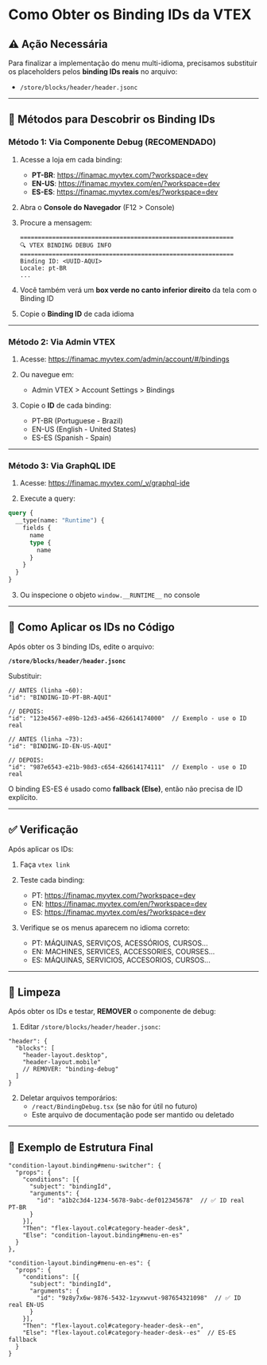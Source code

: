 # Como Obter os Binding IDs da VTEX

## ⚠️ Ação Necessária

Para finalizar a implementação do menu multi-idioma, precisamos substituir os placeholders pelos **binding IDs reais** no arquivo:
- `/store/blocks/header/header.jsonc`

---

## 📍 Métodos para Descobrir os Binding IDs

### **Método 1: Via Componente Debug (RECOMENDADO)**

1. Acesse a loja em cada binding:
   - **PT-BR**: https://finamac.myvtex.com/?workspace=dev
   - **EN-US**: https://finamac.myvtex.com/en/?workspace=dev
   - **ES-ES**: https://finamac.myvtex.com/es/?workspace=dev

2. Abra o **Console do Navegador** (F12 > Console)

3. Procure a mensagem:
   ```
   ============================================================
   🔍 VTEX BINDING DEBUG INFO
   ============================================================
   Binding ID: <UUID-AQUI>
   Locale: pt-BR
   ...
   ```

4. Você também verá um **box verde no canto inferior direito** da tela com o Binding ID

5. Copie o **Binding ID** de cada idioma

---

### **Método 2: Via Admin VTEX**

1. Acesse: https://finamac.myvtex.com/admin/account/#/bindings

2. Ou navegue em:
   - Admin VTEX > Account Settings > Bindings

3. Copie o **ID** de cada binding:
   - PT-BR (Portuguese - Brazil)
   - EN-US (English - United States)
   - ES-ES (Spanish - Spain)

---

### **Método 3: Via GraphQL IDE**

1. Acesse: https://finamac.myvtex.com/_v/graphql-ide

2. Execute a query:
```graphql
query {
  __type(name: "Runtime") {
    fields {
      name
      type {
        name
      }
    }
  }
}
```

3. Ou inspecione o objeto `window.__RUNTIME__` no console

---

## 🔧 Como Aplicar os IDs no Código

Após obter os 3 binding IDs, edite o arquivo:

**`/store/blocks/header/header.jsonc`**

Substituir:

```jsonc
// ANTES (linha ~60):
"id": "BINDING-ID-PT-BR-AQUI"

// DEPOIS:
"id": "123e4567-e89b-12d3-a456-426614174000"  // Exemplo - use o ID real
```

```jsonc
// ANTES (linha ~73):
"id": "BINDING-ID-EN-US-AQUI"

// DEPOIS:
"id": "987e6543-e21b-98d3-c654-426614174111"  // Exemplo - use o ID real
```

O binding ES-ES é usado como **fallback (Else)**, então não precisa de ID explícito.

---

## ✅ Verificação

Após aplicar os IDs:

1. Faça `vtex link`
2. Teste cada binding:
   - PT: https://finamac.myvtex.com/?workspace=dev
   - EN: https://finamac.myvtex.com/en/?workspace=dev
   - ES: https://finamac.myvtex.com/es/?workspace=dev

3. Verifique se os menus aparecem no idioma correto:
   - PT: MÁQUINAS, SERVIÇOS, ACESSÓRIOS, CURSOS...
   - EN: MACHINES, SERVICES, ACCESSORIES, COURSES...
   - ES: MÁQUINAS, SERVICIOS, ACCESORIOS, CURSOS...

---

## 🧹 Limpeza

Após obter os IDs e testar, **REMOVER** o componente de debug:

1. Editar `/store/blocks/header/header.jsonc`:
```jsonc
"header": {
  "blocks": [
    "header-layout.desktop",
    "header-layout.mobile"
    // REMOVER: "binding-debug"
  ]
}
```

2. Deletar arquivos temporários:
   - `/react/BindingDebug.tsx` (se não for útil no futuro)
   - Este arquivo de documentação pode ser mantido ou deletado

---

## 📝 Exemplo de Estrutura Final

```jsonc
"condition-layout.binding#menu-switcher": {
  "props": {
    "conditions": [{
      "subject": "bindingId",
      "arguments": {
        "id": "a1b2c3d4-1234-5678-9abc-def012345678"  // ✅ ID real PT-BR
      }
    }],
    "Then": "flex-layout.col#category-header-desk",
    "Else": "condition-layout.binding#menu-en-es"
  }
},

"condition-layout.binding#menu-en-es": {
  "props": {
    "conditions": [{
      "subject": "bindingId",
      "arguments": {
        "id": "9z8y7x6w-9876-5432-1zyxwvut-987654321098"  // ✅ ID real EN-US
      }
    }],
    "Then": "flex-layout.col#category-header-desk--en",
    "Else": "flex-layout.col#category-header-desk--es"  // ES-ES fallback
  }
}
```
